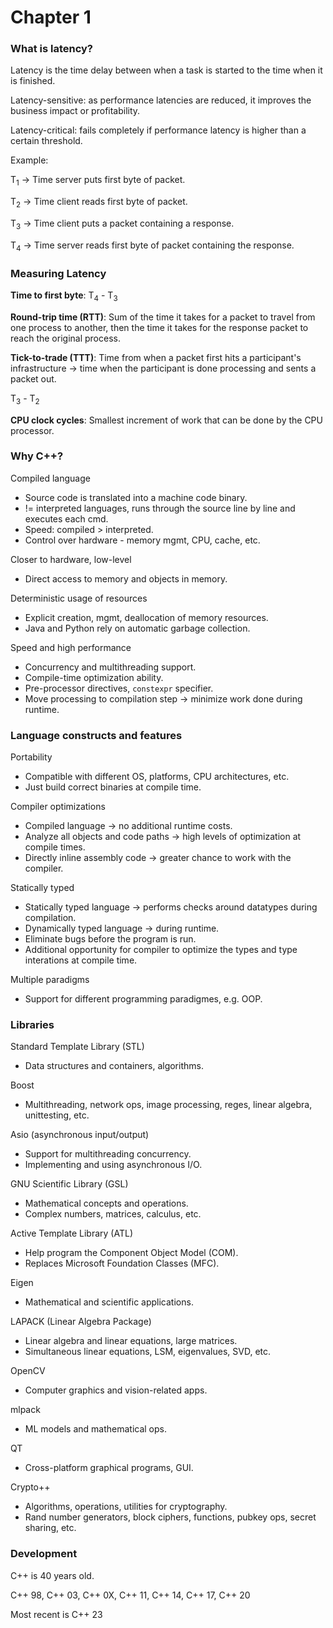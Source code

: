 # Chapter 1

### What is latency?
Latency is the time delay between when a task is started to the time when it is finished.

Latency-sensitive: as performance latencies are reduced, it improves the business impact or profitability.


Latency-critical: fails completely if performance latency is higher than a certain threshold.

Example:

T<sub>1</sub> -> Time server puts first byte of packet.

T<sub>2</sub> -> Time client reads first byte of packet.

T<sub>3</sub> -> Time client puts a packet containing a response.

T<sub>4</sub> -> Time server reads first byte of packet containing the response.

### Measuring Latency

**Time to first byte**: T<sub>4</sub> - T<sub>3</sub>

**Round-trip time (RTT)**: Sum of the time it takes for a packet to travel from one process to another, then the time it takes for the response packet to reach the original process.

**Tick-to-trade (TTT)**: Time from when a packet first hits a participant's infrastructure -> time when the participant is done processing and sents a packet out.

T<sub>3</sub> - T<sub>2</sub>

**CPU clock cycles**: Smallest increment of work that can be done by the CPU processor.

### Why C++?

Compiled language
- Source code is translated into a machine code binary.
- != interpreted languages, runs through the source line by line and executes each cmd.
- Speed: compiled > interpreted.
- Control over hardware - memory mgmt, CPU, cache, etc. 

Closer to hardware, low-level
- Direct access to memory and objects in memory.

Deterministic usage of resources
- Explicit creation, mgmt, deallocation of memory resources.
- Java and Python rely on automatic garbage collection.

Speed and high performance
- Concurrency and multithreading support.
- Compile-time optimization ability.
- Pre-processor directives, `constexpr` specifier.
- Move processing to compilation step -> minimize work done during runtime.

### Language constructs and features

Portability
- Compatible with different OS, platforms, CPU architectures, etc.
- Just build correct binaries at compile time.

Compiler optimizations
- Compiled language -> no additional runtime costs.
- Analyze all objects and code paths -> high levels of optimization at compile times.
- Directly inline assembly code -> greater chance to work with the compiler.

Statically typed
- Statically typed language -> performs checks around datatypes during compilation.
- Dynamically typed language -> during runtime.
- Eliminate bugs before the program is run.
- Additional opportunity for compiler to optimize the types and type interations at compile time.

Multiple paradigms
- Support for different programming paradigmes, e.g. OOP.

### Libraries

Standard Template Library (STL)
- Data structures and containers, algorithms.

Boost
- Multithreading, network ops, image processing, reges, linear algebra, unittesting, etc.

Asio (asynchronous input/output)
- Support for multithreading concurrency.
- Implementing and using asynchronous I/O.

GNU Scientific Library (GSL)
- Mathematical concepts and operations.
- Complex numbers, matrices, calculus, etc.

Active Template Library (ATL)
- Help program the Component Object Model (COM).
- Replaces Microsoft Foundation Classes (MFC).

Eigen
- Mathematical and scientific applications.

LAPACK (Linear Algebra Package)
- Linear algebra and linear equations, large matrices.
- Simultaneous linear equations, LSM, eigenvalues, SVD, etc.

OpenCV
- Computer graphics and vision-related apps.

mlpack
- ML models and mathematical ops.

QT
- Cross-platform graphical programs, GUI.

Crypto++
- Algorithms, operations, utilities for cryptography.
- Rand number generators, block ciphers, functions, pubkey ops, secret sharing, etc.

### Development

C++ is 40 years old.

C++ 98, C++ 03, C++ 0X, C++ 11, C++ 14, C++ 17, C++ 20

Most recent is C++ 23
